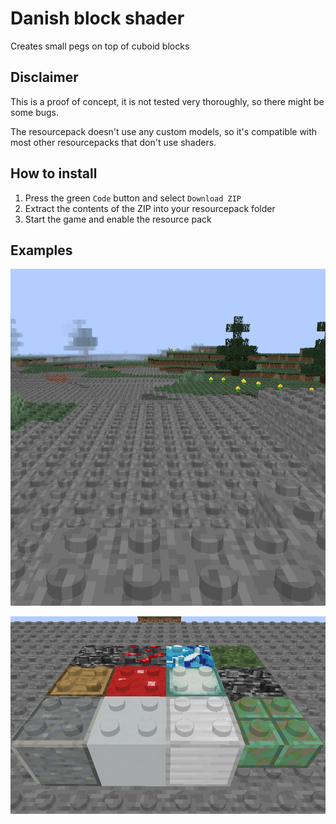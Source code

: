 # Danish block shader

Creates small pegs on top of cuboid blocks

## Disclaimer

This is a proof of concept, it is not tested very thoroughly, so there might be some bugs.

The resourcepack doesn't use any custom models, so it's compatible with most other resourcepacks that don't use shaders.

## How to install

1. Press the green `Code` button and select `Download ZIP`
2. Extract the contents of the ZIP into your resourcepack folder
3. Start the game and enable the resource pack
   
## Examples

![example1](images/example1.png)

![example2](images/example2.png)